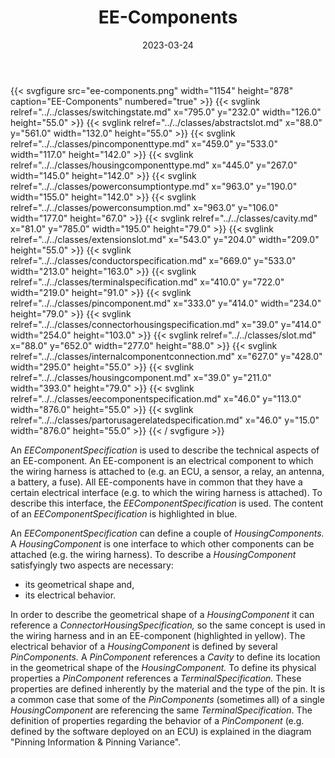 ﻿---
title: EE-Components
toc: false
type: specs
layout: diagram
date: "2023-03-24"
draft: false
specification: VEC
version: 2.0.2
documentType: "Recommendation"
elementType: Diagram
classes:
  - SwitchingState
  - AbstractSlot
  - PinComponentType
  - HousingComponentType
  - PowerConsumptionType
  - PowerConsumption
  - Cavity
  - ExtensionSlot
  - ConductorSpecification
  - TerminalSpecification
  - PinComponent
  - ConnectorHousingSpecification
  - Slot
  - InternalComponentConnection
  - HousingComponent
  - EEComponentSpecification
  - PartOrUsageRelatedSpecification
menu:
  VEC-2.0.2:    
    parent: ee-components
    identifier: ee-components/ee-components
    weight: 1006001 

# Prev/next pager order (if `docs_section_pager` enabled in `params.toml`)
weight: 1006001
---
{{< svgfigure src="ee-components.png" width="1154" height="878" caption="EE-Components" numbered="true" >}}
  {{< svglink relref="../../classes/switchingstate.md" x="795.0" y="232.0" width="126.0" height="55.0" >}}
  {{< svglink relref="../../classes/abstractslot.md" x="88.0" y="561.0" width="132.0" height="55.0" >}}
  {{< svglink relref="../../classes/pincomponenttype.md" x="459.0" y="533.0" width="117.0" height="142.0" >}}
  {{< svglink relref="../../classes/housingcomponenttype.md" x="445.0" y="267.0" width="145.0" height="142.0" >}}
  {{< svglink relref="../../classes/powerconsumptiontype.md" x="963.0" y="190.0" width="155.0" height="142.0" >}}
  {{< svglink relref="../../classes/powerconsumption.md" x="963.0" y="106.0" width="177.0" height="67.0" >}}
  {{< svglink relref="../../classes/cavity.md" x="81.0" y="785.0" width="195.0" height="79.0" >}}
  {{< svglink relref="../../classes/extensionslot.md" x="543.0" y="204.0" width="209.0" height="55.0" >}}
  {{< svglink relref="../../classes/conductorspecification.md" x="669.0" y="533.0" width="213.0" height="163.0" >}}
  {{< svglink relref="../../classes/terminalspecification.md" x="410.0" y="722.0" width="219.0" height="91.0" >}}
  {{< svglink relref="../../classes/pincomponent.md" x="333.0" y="414.0" width="234.0" height="79.0" >}}
  {{< svglink relref="../../classes/connectorhousingspecification.md" x="39.0" y="414.0" width="254.0" height="103.0" >}}
  {{< svglink relref="../../classes/slot.md" x="88.0" y="652.0" width="277.0" height="88.0" >}}
  {{< svglink relref="../../classes/internalcomponentconnection.md" x="627.0" y="428.0" width="295.0" height="55.0" >}}
  {{< svglink relref="../../classes/housingcomponent.md" x="39.0" y="211.0" width="393.0" height="79.0" >}}
  {{< svglink relref="../../classes/eecomponentspecification.md" x="46.0" y="113.0" width="876.0" height="55.0" >}}
  {{< svglink relref="../../classes/partorusagerelatedspecification.md" x="46.0" y="15.0" width="876.0" height="55.0" >}}
{{< / svgfigure >}}
<p> An <i>EEComponentSpecification </i>is used to describe the technical aspects of an EE-component. An EE-component is an electrical component to which the wiring harness is attached to (e.g. an ECU, a sensor, a relay, an antenna, a battery, a fuse). All EE-components have in common that they have a certain electrical interface (e.g. to which the wiring harness is attached). To describe this interface, the <i>EEComponentSpecification</i> is used. The content of an <i>EEComponentSpecification</i> is highlighted in blue.      </p>      <p> An <i>EEComponentSpecification </i>can define a couple of <i>HousingComponents. </i>A <i>HousingComponent </i>is one interface to which other components can be attached (e.g. the wiring harness). To describe a <i>HousingComponent </i>satisfyingly two aspects are necessary:       </p>      <ul>       <li> its geometrical shape and,        </li>       <li> its electrical behavior.         </li>     </ul>     <p> In order to describe the geometrical shape of a <i>HousingComponent </i>it can reference a <i>ConnectorHousingSpecification, </i>so the same concept is used in the wiring harness and in an EE-component (highlighted in yellow). The electrical behavior of a <i>HousingComponent </i>is defined by several <i>PinComponents.</i> A <i>PinComponent</i> references a <i>Cavity</i> to define its location in the geometrical shape of the <i>HousingComponent. </i>To define its physical properties a <i>PinComponent</i> references a <i>TerminalSpecification. </i>These properties are defined inherently by the material and the type of the pin. It is a common case that some of the <i>PinComponents </i>(sometimes all)<i> </i>of a single <i>HousingComponent</i> are referencing the same <i>TerminalSpecification</i>. The definition of properties regarding the behavior of a <i>PinComponent</i> (e.g. defined by the software deployed on an ECU) is explained in the diagram &quot;Pinning Information &amp;&#160;Pinning Variance&quot;.      </p>